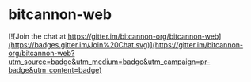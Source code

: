 # bitcannon-web

[![Join the chat at https://gitter.im/bitcannon-org/bitcannon-web](https://badges.gitter.im/Join%20Chat.svg)](https://gitter.im/bitcannon-org/bitcannon-web?utm_source=badge&utm_medium=badge&utm_campaign=pr-badge&utm_content=badge)
